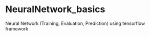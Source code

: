 # NeuralNetwork_basics
Neural Network (Training, Evaluation, Prediction) using tensorflow framework
